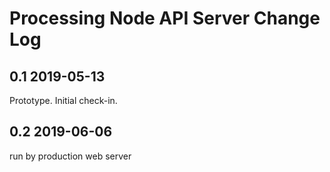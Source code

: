 Processing Node API Server Change Log
=======================================

0.1 2019-05-13
--------------
Prototype. Initial check-in.

0.2 2019-06-06
--------------
run by production web server
